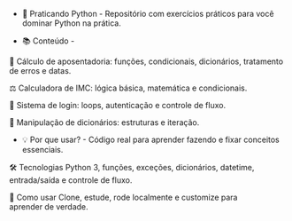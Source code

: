 - 🐍 Praticando Python - 
Repositório com exercícios práticos para você dominar Python na prática.

- 📚 Conteúdo -

🧮 Cálculo de aposentadoria: funções, condicionais, dicionários, tratamento de erros e datas.

⚖ Calculadora de IMC: lógica básica, matemática e condicionais.

🔐 Sistema de login: loops, autenticação e controle de fluxo.

📂 Manipulação de dicionários: estruturas e iteração.

- 💡 Por que usar? -
Código real para aprender fazendo e fixar conceitos essenciais.

🛠 Tecnologias
Python 3, funções, exceções, dicionários, datetime, entrada/saída e controle de fluxo.

🚀 Como usar
Clone, estude, rode localmente e customize para aprender de verdade.
